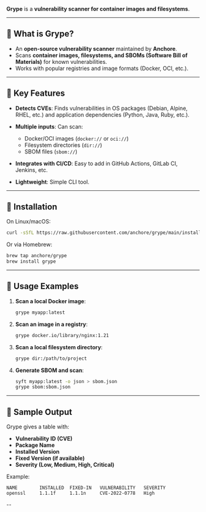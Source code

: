  **Grype** is a **vulnerability scanner for container images and filesystems**.

---

## 🔹 What is Grype?

* An **open-source vulnerability scanner** maintained by **Anchore**.
* Scans **container images, filesystems, and SBOMs (Software Bill of Materials)** for known vulnerabilities.
* Works with popular registries and image formats (Docker, OCI, etc.).

---

## 🔹 Key Features

* **Detects CVEs**: Finds vulnerabilities in OS packages (Debian, Alpine, RHEL, etc.) and application dependencies (Python, Java, Ruby, etc.).
* **Multiple inputs**: Can scan:

  * Docker/OCI images (`docker://` or `oci://`)
  * Filesystem directories (`dir://`)
  * SBOM files (`sbom://`)
* **Integrates with CI/CD**: Easy to add in GitHub Actions, GitLab CI, Jenkins, etc.
* **Lightweight**: Simple CLI tool.

---

## 🔹 Installation

On Linux/macOS:

```bash
curl -sSfL https://raw.githubusercontent.com/anchore/grype/main/install.sh | sh
```

Or via Homebrew:

```bash
brew tap anchore/grype
brew install grype
```

---

## 🔹 Usage Examples

1. **Scan a local Docker image**:

   ```bash
   grype myapp:latest
   ```

2. **Scan an image in a registry**:

   ```bash
   grype docker.io/library/nginx:1.21
   ```

3. **Scan a local filesystem directory**:

   ```bash
   grype dir:/path/to/project
   ```

4. **Generate SBOM and scan**:

   ```bash
   syft myapp:latest -o json > sbom.json
   grype sbom:sbom.json
   ```

---

## 🔹 Sample Output

Grype gives a table with:

* **Vulnerability ID (CVE)**
* **Package Name**
* **Installed Version**
* **Fixed Version (if available)**
* **Severity (Low, Medium, High, Critical)**

Example:

```
NAME        INSTALLED  FIXED-IN   VULNERABILITY   SEVERITY
openssl     1.1.1f     1.1.1n     CVE-2022-0778   High
```

--
